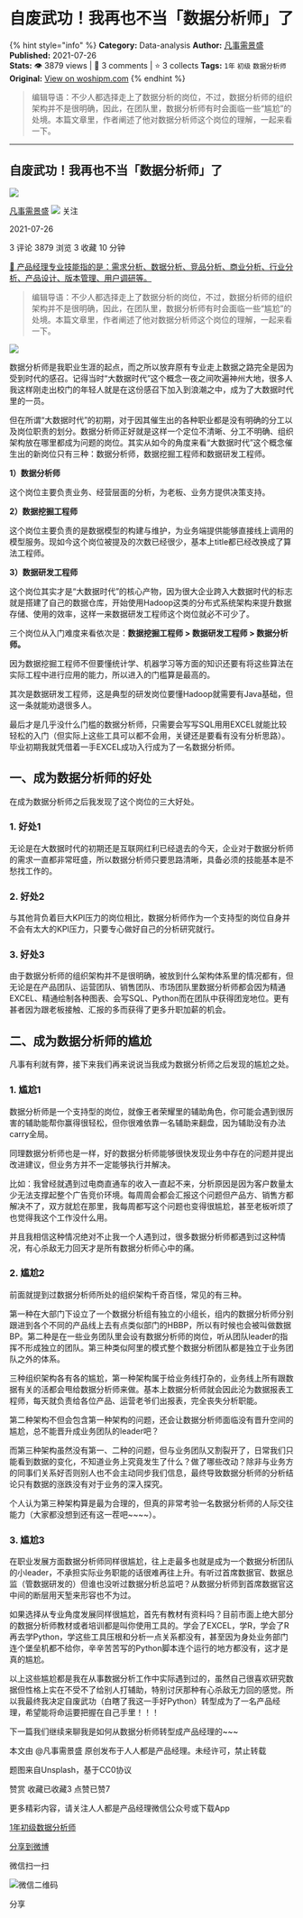 # 自废武功！我再也不当「数据分析师」了
{% hint style="info" %}
**Category:** Data-analysis
**Author:** [凡事需景盛](https://www.woshipm.com/u/766417)
**Published:** 2021-07-26  
**Stats:** 👁️ 3879 views | 💬 3 comments | ⭐ 3 collects
**Tags:** `1年` `初级` `数据分析师`
**Original:** [View on woshipm.com](https://www.woshipm.com/data-analysis/4920762.html)
{% endhint %}
> 编辑导语：不少人都选择走上了数据分析的岗位，不过，数据分析师的组织架构并不是很明确，因此，在团队里，数据分析师有时会面临一些“尴尬”的处境。本篇文章里，作者阐述了他对数据分析师这个岗位的理解，一起来看一下。

---

## 自废武功！我再也不当「数据分析师」了

[![](https://image.woshipm.com/wp-files/2021/07/kFXUS72s59joPjCyrcEE.jpg!/both/72x72)](https://www.woshipm.com/u/766417)

[凡事需景盛](https://www.woshipm.com/u/766417) ![](https://static.woshipm.com/tag/1101_1@2x.png) 关注

2021-07-26

3 评论 3879 浏览 3 收藏 10 分钟

[🔗 产品经理专业技能指的是：需求分析、数据分析、竞品分析、商业分析、行业分析、产品设计、版本管理、用户调研等。](https://ke.qidianla.com/courses/90pm)

> 编辑导语：不少人都选择走上了数据分析的岗位，不过，数据分析师的组织架构并不是很明确，因此，在团队里，数据分析师有时会面临一些“尴尬”的处境。本篇文章里，作者阐述了他对数据分析师这个岗位的理解，一起来看一下。

![](https://image.woshipm.com/wp-files/2021/07/PayrXCkwFfThFXcS9WZU.jpg)

数据分析师是我职业生涯的起点，而之所以放弃原有专业走上数据之路完全是因为受到时代的感召。记得当时“大数据时代”这个概念一夜之间吹遍神州大地，很多人我这样刚走出校门的年轻人就是在这份感召下加入到浪潮之中，成为了大数据时代里的一员。

但在所谓“大数据时代”的初期，对于因其催生出的各种职业都是没有明确的分工以及岗位职责的划分。数据分析师正好就是这样一个定位不清晰、分工不明确、组织架构放在哪里都成为问题的岗位。其实从如今的角度来看“大数据时代”这个概念催生出的新岗位只有三种：数据分析师，数据挖掘工程师和数据研发工程师。

**1）数据分析师**

这个岗位主要负责业务、经营层面的分析，为老板、业务方提供决策支持。

**2）数据挖掘工程师**

这个岗位主要负责的是数据模型的构建与维护，为业务端提供能够直接线上调用的模型服务。现如今这个岗位被提及的次数已经很少，基本上title都已经改换成了算法工程师。

**3）数据研发工程师**

这个岗位其实才是“大数据时代”的核心产物，因为很大企业跨入大数据时代的标志就是搭建了自己的数据仓库，开始使用Hadoop这类的分布式系统架构来提升数据存储、使用的效率，这样一来数据研发工程师这个岗位就必不可少了。

三个岗位从入门难度来看依次是：**数据挖掘工程师 > 数据研发工程师 > 数据分析师。**

因为数据挖掘工程师不但要懂统计学、机器学习等方面的知识还要有将这些算法在实际工程中进行应用的能力，所以进入的门槛算是最高的。

其次是数据研发工程师，这是典型的研发岗位要懂Hadoop就需要有Java基础，但这一条就能劝退很多人。

最后才是几乎没什么门槛的数据分析师，只需要会写写SQL用用EXCEL就能比较轻松的入门（但实际上这些工具可以都不会用，关键还是要看有没有分析思路）。毕业初期我就凭借着一手EXCEL成功入行成为了一名数据分析师。

## 一、成为数据分析师的好处

在成为数据分析师之后我发现了这个岗位的三大好处。

### 1\. 好处1

无论是在大数据时代的初期还是互联网红利已经退去的今天，企业对于数据分析师的需求一直都非常旺盛，所以数据分析师只要思路清晰，具备必须的技能基本是不愁找工作的。

### 2\. 好处2

与其他背负着巨大KPI压力的岗位相比，数据分析师作为一个支持型的岗位自身并不会有太大的KPI压力，只要专心做好自己的分析研究就行。

### 3\. 好处3

由于数据分析师的组织架构并不是很明确，被放到什么架构体系里的情况都有，但无论是在产品团队、运营团队、销售团队、市场团队里数据分析师都会因为精通EXCEL、精通绘制各种图表、会写SQL、Python而在团队中获得团宠地位。更有甚者因为跟老板接触、汇报的多而获得了更多升职加薪的机会。

## 二、成为数据分析师的尴尬

凡事有利就有弊，接下来我们再来说说当我成为数据分析师之后发现的尴尬之处。

### 1\. 尴尬1

数据分析师是一个支持型的岗位，就像王者荣耀里的辅助角色，你可能会遇到很厉害的辅助能帮你赢得很轻松，但你很难依靠一名辅助来翻盘，因为辅助没有办法carry全局。

同理数据分析师也是一样，好的数据分析师能够很快发现业务中存在的问题并提出改进建议，但业务方并不一定能够执行并解决。

比如：我曾经就遇到过电商直通车的收入一直起不来，分析原因是因为客户数量太少无法支撑起整个广告竞价环境。每周周会都会汇报这个问题但产品方、销售方都解决不了，双方就尬在那里，我每周都写这个问题也变得很尴尬，甚至老板听烦了也觉得我这个工作没什么用。

并且我相信这种情况绝对不止我一个人遇到过，很多数据分析师都遇到过这种情况，有心杀敌无力回天才是所有数据分析师心中的痛。

### 2\. 尴尬2

前面就提到过数据分析师所处的组织架构千奇百怪，常见的有三种。

第一种在大部门下设立了一个数据分析组有独立的小组长，组内的数据分析师分别跟进到各个不同的产品线上去有点类似部门的HBBP，所以有时候也会被叫做数据BP。第二种是在一些业务团队里会设有数据分析师的岗位，听从团队leader的指挥不形成独立的团队。第三种类似阿里的模式整个数据分析团队都是独立于业务团队之外的体系。

三种组织架构各有各的尴尬，第一种架构属于给业务线打杂的，业务线上所有跟数据有关的活都会甩给数据分析师来做。基本上数据分析师就会因此沦为数据报表工程师，每天就负责给各位产品、运营老爷们出报表，完全丧失分析职能。

第二种架构不但会包含第一种架构的问题，还会让数据分析师面临没有晋升空间的尴尬，总不能晋升成业务团队的leader吧？

而第三种架构虽然没有第一、二种的问题，但与业务团队又割裂开了，日常我们只能看到数据的变化，不知道业务上究竟发生了什么？做了哪些改动？除非与业务方的同事们关系好否则别人也不会主动同步我们信息，最终导致数据分析师的分析结论只有数据的涨跌没有对于业务的深入探究。

个人认为第三种架构算是最为合理的，但真的非常考验一名数据分析师的人际交往能力（大家都没想到还有这一茬吧~~~~）。

### 3\. 尴尬3

在职业发展方面数据分析师同样很尴尬，往上走最多也就是成为一个数据分析团队的小leader，不承担实际业务职能的话很难再往上升。有听过首席数据官、数据总监（管数据研发的）但谁也没听过数据分析总监吧？从数据分析师到首席数据官这中间的断层用天堑来形容也不为过。

如果选择从专业角度发展同样很尴尬，首先有教材有资料吗？目前市面上绝大部分的数据分析师教材或者培训都是叫你使用工具的。学会了EXCEL，学R，学会了R再去学Python，学这些工具压根和分析一点关系都没有，甚至因为身处业务部门连个堡垒机都不给你，辛辛苦苦写的Python脚本连个运行的地方都没有，这才是真的尴尬。

以上这些尴尬都是我在从事数据分析工作中实际遇到过的，虽然自己很喜欢研究数据但性格上实在不受不了给别人打辅助，特别讨厌那种有心杀敌无力回的感觉。所以我最终我决定自废武功（白瞎了我这一手好Python）转型成为了一名产品经理，希望能将命运要把握在自己手里！！！

下一篇我们继续来聊我是如何从数据分析师转型成产品经理的~~~

本文由 @凡事需景盛 原创发布于人人都是产品经理。未经许可，禁止转载

题图来自Unsplash，基于CC0协议

赞赏 收藏已收藏3 点赞已赞7

更多精彩内容，请关注人人都是产品经理微信公众号或下载App

[1年](https://www.woshipm.com/tag/1%e5%b9%b4)[初级](https://www.woshipm.com/tag/%e5%88%9d%e7%ba%a7)[数据分析师](https://www.woshipm.com/tag/%e6%95%b0%e6%8d%ae%e5%88%86%e6%9e%90%e5%b8%88)

[分享到微博](https://service.weibo.com/share/share.php?appkey=2775287854&title=自废武功！我再也不当「数据分析师」了&url=https://www.woshipm.com/data-analysis/4920762.html&pic=https://image.woshipm.com/wp-files/2021/07/PayrXCkwFfThFXcS9WZU.jpg)

微信扫一扫

![微信二维码](https://api.pwmqr.com/qrcode/create/?url=https://www.woshipm.com/data-analysis/4920762.html)

分享